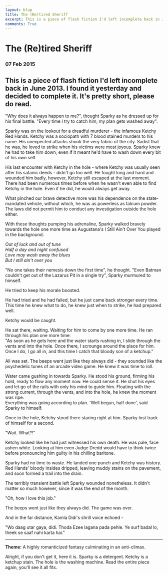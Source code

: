 ```yaml
---
layout: blup
title: The (Re)tired Sheriff
excerpt: This is a piece of flash fiction I'd left incomplete back in June 2013. I found it yesterday and decided to complete it.
comments: True
---
```

# The (Re)tired Sheriff

### 07 Feb 2015

This is a piece of flash fiction I'd left incomplete back in June 2013. I found it yesterday and decided to complete it. It's pretty short, please do read.  
-------------------------------------
 
<span id="first-letter">"W</span>hy does it always happen to me?", thought Sparky as he dressed up for his final battle. "Every time I try to catch him, my plan gets washed away".  

Sparky was on the lookout for a dreadful murderer - the infamous Ketchy Red Hands. Ketchy was a sociopath with 7 blood stained murders to his name. His unexpected attacks shook the very fabric of the city. Sadist that he was, he loved to strike when his victims were most joyous. Sparky knew he had to take him down, even if it meant he'd have to wash down every bit of his own self.  
 
His last encounter with Ketchy in the hole - where Ketchy was usually seen after his satanic deeds - didn't go too well. He fought long and hard and wounded him badly, however, Ketchy still escaped at the last moment.  There had been numerous times before when he wasn't even able to find Ketchy in the hole. Even if he did, he would always get away.  
 
What pinched our brave detective more was his dependence on the state-mandated vehicle, without which, he was as powerless as talcum powder. The laws did not permit him to conduct any investigation outside the hole either.  
 
With these thoughts pumping his adrenaline, Sparky walked bravely towards the hole one more time as Augustana's I Still Ain't Over You played in the background.  

*Out of luck and out of tune*  
*Half a day and night confused*  
*Love may wash away the blues*  
*But I still ain't over you*  

"No one takes their nemesis down the first time", he thought. "Even Batman couldn't get out of the Lazarus Pit in a single try", Sparky murmured to himself.  
 
He tried to keep his morale boosted.  

He had tried and he had failed, but he just came back stronger every time. This time he knew what to do, he knew just when to strike, he had prepared well.  
 
Ketchy would be caught.  
 
He sat there, waiting. Waiting for him to come by one more time. He ran through his plan one more time:  
"As soon as he gets here and the water starts rushing in, I slide through the vents and into the hole. Once there, I scrounge around the place for him. Once I do, I go all in, and this time I catch that bloody son of a ketchup."  
 
All was set. The beeps went just like they always did - they sounded like the psychedelic tunes of an arcade video game. He knew it was time to roll.  
 
Water came gushing in towards Sparky. He stood his ground, firming his hold, ready to flow any moment now. He could sense it. He shut his eyes and let go of the rails with only his mind to guide him. Floating with the strong current, through the vents, and into the hole, he knew the moment was ripe.  
Everything was going according to plan. 'Well begun, half done', said Sparky to himself.  
 
Once in the hole, Ketchy stood there staring right at him. Sparky lost track of himself for a second.  
 
"Wait. What?!"  
 
Ketchy looked like he had just witnessed his own death. He was pale, face ashen white. Looking at him even Judge Dredd would have to think twice before pronouncing him guilty in his chilling baritone.  
 
Sparky had no time to waste. He landed one punch and Ketchy was history. Red Hands' bloody insides dripped, leaving muddy stains on the pavement, and soon formed a trail into the drain.  
 
The terribly transient battle left Sparky wounded nonetheless. It didn't matter so much however, since it was the end of the month.  
 
"Oh, how I love this job."  
 
The beeps went just like they always did. The game was over.  
 
And in the far distance, Kamla Didi's shrill voice echoed -  
 
"Wo daag utar gaya, didi. Thoda Ezee lagana pada pehle. Ye surf badal lo, theek se saaf nahi karta hai."  
 
-------------------------------------
**Theme:** A highly romanticized fantasy culminating in an anti-climax.  
 
Alright, if you don't get it, here it is. Sparky is a detergent. Ketchy is a ketchup stain. The hole is the washing machine. Read the entire piece again, you'll see it all fits.  
